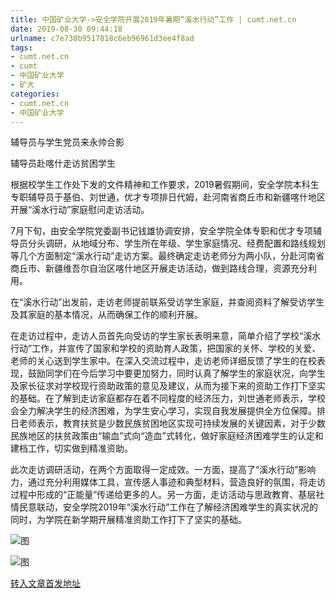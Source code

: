 ```yaml
---
title: 中国矿业大学->安全学院开展2019年暑期“溪水行动”工作 | cumt.net.cn
date: 2019-08-30 09:44:18
urlname: c7e730b9517818c6eb96961d3ee4f8ad
tags: 
- cumt.net.cn
- cumt
- 中国矿业大学
- 矿大
categories:
- cumt.net.cn
- 中国矿业大学
---
```



辅导员与学生党员来永帅合影

辅导员赴喀什走访贫困学生

根据校学生工作处下发的文件精神和工作要求，2019暑假期间，安全学院本科生专职辅导员于基伯、刘世通，优才专项排日代姆，赴河南省商丘市和新疆喀什地区开展“溪水行动”家庭慰问走访活动。

7月下旬，由安全学院党委副书记钱雄协调安排，安全学院全体专职和优才专项辅导员分头调研，从地域分布、学生所在年级、学生家庭情况、经费配置和路线规划等几个方面制定“溪水行动”走访方案。最终确定走访老师分为两小队，分赴河南省商丘市、新疆维吾尔自治区喀什地区开展走访活动，做到路线合理，资源充分利用。

在“溪水行动”出发前，走访老师提前联系受访学生家庭，并查阅资料了解受访学生及其家庭的基本情况，从而确保工作的顺利开展。

在走访过程中，走访人员首先向受访的学生家长表明来意，简单介绍了学校“溪水行动”工作，并宣传了国家和学校的资助育人政策，把国家的关怀、学校的关爱、老师的关心送到学生家中。在深入交流过程中，走访老师详细反馈了学生的在校表现，鼓励同学们在今后学习中要更加努力，同时认真了解学生的家庭状况，向学生及家长征求对学校现行资助政策的意见及建议，从而为接下来的资助工作打下坚实的基础。在了解到走访家庭都存在着不同程度的经济压力，刘世通老师表示，学校会全力解决学生的经济困难，为学生安心学习，实现自我发展提供全方位保障。排日老师表示，教育扶贫是少数民族贫困地区实现可持续发展的关键因素，对于少数民族地区的扶贫政策由“输血”式向“造血”式转化，做好家庭经济困难学生的认定和建档工作，切实做到精准资助。

此次走访调研活动，在两个方面取得一定成效。一方面，提高了“溪水行动”影响力，通过充分利用媒体工具，宣传感人事迹和典型材料，营造良好的氛围，将走访过程中形成的“正能量”传递给更多的人。另一方面，走访活动与思政教育、基层社情民意联动，安全学院2019年“溪水行动”工作在了解经济困难学生的真实状况的同时，为学院在新学期开展精准资助工作打下了坚实的基础。



![图](http://xwzx.cumt.edu.cn/_upload/article/images/19/c8/fd9864774f5e828e08068a052985/6ec80850-efc8-4193-8e90-0b76e54f26b7.jpg)

![图](http://xwzx.cumt.edu.cn/_upload/article/images/19/c8/fd9864774f5e828e08068a052985/c4217943-6bef-4875-9711-ec656907f160.jpg)

[转入文章首发地址](http://xwzx.cumt.edu.cn/33/e8/c523a537576/page.htm)
